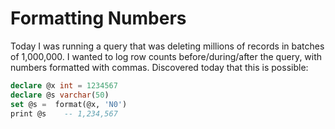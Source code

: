# Formatting Numbers

Today I was running a query that was deleting millions of records in batches of 1,000,000.  I wanted to log row counts before/during/after the query, with numbers formatted with commas.  Discovered today that this is possible:

```sql
declare @x int = 1234567
declare @s varchar(50)
set @s =  format(@x, 'N0')
print @s	-- 1,234,567
```


